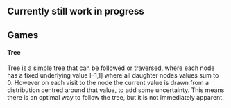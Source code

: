 ## Currently still work in progress

## Games
#### Tree
Tree is a simple tree that can be followed or traversed, where each node has a fixed underlying value [-1,1] where all daughter nodes values sum to 0.
However on each visit to the node the current value is drawn from a distribution centred around that value, to add some uncertainty. This means there is an optimal way to follow the tree, but it is not immediately apparent.